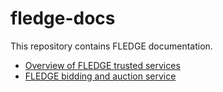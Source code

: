 # fledge-docs

This repository contains FLEDGE documentation.

* [Overview of FLEDGE trusted services](trusted_services_overview.md)
* [FLEDGE bidding and auction service](bidding_auction_services_api.md)
